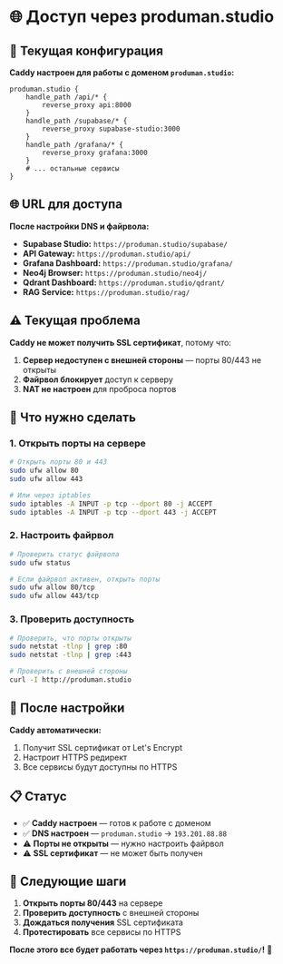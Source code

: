 # 🌐 Доступ через produman.studio

## 🔧 Текущая конфигурация

**Caddy настроен для работы с доменом `produman.studio`:**

```caddyfile
produman.studio {
    handle_path /api/* {
        reverse_proxy api:8000
    }
    handle_path /supabase/* {
        reverse_proxy supabase-studio:3000
    }
    handle_path /grafana/* {
        reverse_proxy grafana:3000
    }
    # ... остальные сервисы
}
```

## 🌐 URL для доступа

**После настройки DNS и файрвола:**

- **Supabase Studio:** `https://produman.studio/supabase/`
- **API Gateway:** `https://produman.studio/api/`
- **Grafana Dashboard:** `https://produman.studio/grafana/`
- **Neo4j Browser:** `https://produman.studio/neo4j/`
- **Qdrant Dashboard:** `https://produman.studio/qdrant/`
- **RAG Service:** `https://produman.studio/rag/`

## ⚠️ Текущая проблема

**Caddy не может получить SSL сертификат**, потому что:

1. **Сервер недоступен с внешней стороны** — порты 80/443 не открыты
2. **Файрвол блокирует** доступ к серверу
3. **NAT не настроен** для проброса портов

## 🔧 Что нужно сделать

### 1. Открыть порты на сервере

```bash
# Открыть порты 80 и 443
sudo ufw allow 80
sudo ufw allow 443

# Или через iptables
sudo iptables -A INPUT -p tcp --dport 80 -j ACCEPT
sudo iptables -A INPUT -p tcp --dport 443 -j ACCEPT
```

### 2. Настроить файрвол

```bash
# Проверить статус файрвола
sudo ufw status

# Если файрвол активен, открыть порты
sudo ufw allow 80/tcp
sudo ufw allow 443/tcp
```

### 3. Проверить доступность

```bash
# Проверить, что порты открыты
sudo netstat -tlnp | grep :80
sudo netstat -tlnp | grep :443

# Проверить с внешней стороны
curl -I http://produman.studio
```

## 🚀 После настройки

**Caddy автоматически:**
1. Получит SSL сертификат от Let's Encrypt
2. Настроит HTTPS редирект
3. Все сервисы будут доступны по HTTPS

## 📋 Статус

- ✅ **Caddy настроен** — готов к работе с доменом
- ✅ **DNS настроен** — `produman.studio` → `193.201.88.88`
- ⚠️ **Порты не открыты** — нужно настроить файрвол
- ⚠️ **SSL сертификат** — не может быть получен

## 🎯 Следующие шаги

1. **Открыть порты 80/443** на сервере
2. **Проверить доступность** с внешней стороны
3. **Дождаться получения** SSL сертификата
4. **Протестировать** все сервисы по HTTPS

**После этого все будет работать через `https://produman.studio/`!** 🚀
